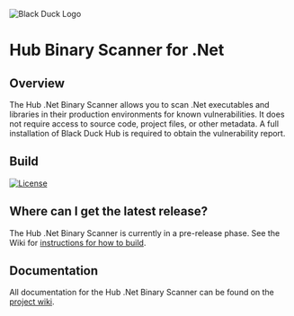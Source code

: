 ![Black Duck Logo](https://cloud.githubusercontent.com/assets/7320197/24118398/06a04b52-0d84-11e7-81ce-9e79adb2532f.png)
# Hub Binary Scanner for .Net

## Overview ##
The Hub .Net Binary Scanner allows you to scan .Net executables and libraries in their production environments for known vulnerabilities. It does not require access to source code, project files, or other metadata. A full installation of Black Duck Hub is required to obtain the vulnerability report.

## Build ##
[![License](https://img.shields.io/badge/License-Apache%202.0-blue.svg)](https://opensource.org/licenses/Apache-2.0)

## Where can I get the latest release? ##
The Hub .Net Binary Scanner is currently in a pre-release phase. See the Wiki for [instructions for how to build](https://github.com/blackducksoftware/hub-dotnet-binary-scan/wiki/Overview#building).

## Documentation ##
All documentation for the Hub .Net Binary Scanner can be found on the [project wiki](https://github.com/blackducksoftware/hub-dotnet-binary-scan/wiki/).
